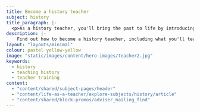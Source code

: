 ```yaml
---
title: Become a history teacher
subject: history
title_paragraph: |-
  <p>As a history teacher, you'll bring the past to life by introducing pupils to key events and significant people from history. By encouraging critical thinking, you’ll help pupils form their own opinions and uncover new perspectives.</p>
description: |-
    Find out how to become a history teacher, including what you'll teach and what funding is available to help you train.
layout: "layouts/minimal"
colour: pastel yellow-yellow
image: "static/images/content/hero-images/teacher2.jpg"
keywords:
  - history
  - teaching history
  - teacher training
content:
  - "content/shared/subject-pages/header"
  - "content/life-as-a-teacher/explore-subjects/history/article"
  - "content/shared/block-promos/adviser_mailing_find"
---
```

